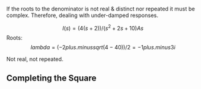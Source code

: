 If the roots to the denominator is not real & distinct nor repeated it must be complex. Therefore, dealing with under-damped responses. 

$$
I(s) = (4(s+2))/(s^2+2s+10) A s
$$
Roots:
$$
lambda = (-2 plus.minus sqrt(4-40))/2 = -1 plus.minus 3i
$$

Not real, not repeated.

## Completing the Square

